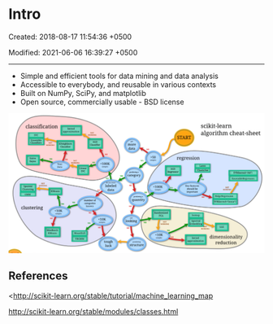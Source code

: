 # Intro

Created: 2018-08-17 11:54:36 +0500

Modified: 2021-06-06 16:39:27 +0500

---
-   Simple and efficient tools for data mining and data analysis
-   Accessible to everybody, and reusable in various contexts
-   Built on NumPy, SciPy, and matplotlib
-   Open source, commercially usable - BSD license

![image](media/Intro-image1.png)

## References

<http://scikit-learn.org/stable/tutorial/machine_learning_map

<http://scikit-learn.org/stable/modules/classes.html>
